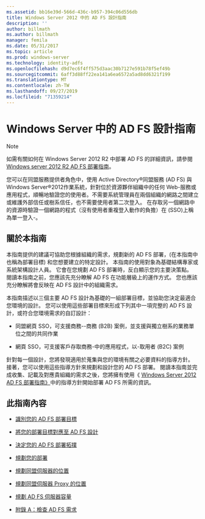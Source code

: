 ```yaml
---
ms.assetid: bb16e39d-566d-436c-b957-394c06d556db
title: Windows Server 2012 中的 AD FS 設計指南
description: ''
author: billmath
ms.author: billmath
manager: femila
ms.date: 05/31/2017
ms.topic: article
ms.prod: windows-server
ms.technology: identity-adfs
ms.openlocfilehash: d9d7ec6f4ff575d3aac30b7127e591b78f5ef49b
ms.sourcegitcommit: 6aff3d88ff22ea141a6ea6572a5ad8dd6321f199
ms.translationtype: MT
ms.contentlocale: zh-TW
ms.lasthandoff: 09/27/2019
ms.locfileid: "71359214"
---
```

# <a name="ad-fs-design-guide-in-windows-server"></a>Windows Server 中的 AD FS 設計指南 


  
> [!NOTE]  
> 如需有關如何在 Windows Server 2012 R2 中部署 AD FS 的詳細資訊，請參閱[Windows server 2012 R2 AD FS 部署指南](../../ad-fs/deployment/Windows-Server-2012-R2-AD-FS-Deployment-Guide.md)。  
  
您可以在同盟服務提供者角色中，使用 Active Directory®同盟服務 \(AD FS\) 與 Windows Server®2012作業系統，針對位於資源夥伴組織中的任何 Web\-服務或應用程式，順暢地驗證您的使用者。不需要系統管理員在兩個組織的網路之間建立或維護外部信任或樹系信任，也不需要使用者第二次登入。 在存取另一個網路中的資源時驗證一個網路的程式（沒有使用者重複登入動作的負擔）在 \(SSO\)上稱為單一登入\-。  
  
## <a name="about-this-guide"></a>關於本指南  
本指南提供的建議可協助您根據組織的需求，規劃新的 AD FS 部署，\(在本指南中也稱為部署目標\) 和您想要建立的特定設計。 本指南的使用對象為基礎結構專家或系統架構設計人員。 它會在您規劃 AD FS 部署時，反白顯示您的主要決策點。 閱讀本指南之前，您應該先充分瞭解 AD FS 在功能層級上的運作方式。 您也應該充分瞭解將會反映在 AD FS 設計中的組織需求。  
  
本指南描述以三個主要 AD FS 設計為基礎的一組部署目標，並協助您決定最適合您環境的設計。 您可以使用這些部署目標來形成下列其中一項完整的 AD FS 設計，或符合您環境需求的自訂設計：  
  
-   同盟網頁 SSO，可支援商務\-\-商務 \(B2B\) 案例，並支援與獨立樹系的業務單位之間的共同作業  
  
-   網頁 SSO，可支援客戶存取商務\-中的應用程式，以\-取用者 \(B2C\) 案例  
  
針對每一個設計，您將發現適用於蒐集與您的環境有關之必要資料的指導方針。 接著，您可以使用這些指導方針來規劃和設計您的 AD FS 部署。 閱讀本指南並完成收集、記載及對應貴組織的需求之後，您將擁有使用《 [Windows Server 2012 AD FS 部署指南》](../../ad-fs/deployment/Windows-Server-2012-AD-FS-Deployment-Guide.md)中的指導方針開始部署 AD FS 所需的資訊。  
  
## <a name="in-this-guide"></a>此指南內容  
  
-   [識別您的 AD FS 部署目標](Identifying-Your-AD-FS-Deployment-Goals.md)  
  
-   [將您的部署目標對應至 AD FS 設計](Mapping-Your-Deployment-Goals-to-an-AD-FS-Design.md)  
  
-   [決定您的 AD FS 部署拓撲](Determine-Your-AD-FS-Deployment-Topology.md)  
  
-   [規劃您的部署](Planning-Your-Deployment.md)  
  
-   [規劃同盟伺服器的位置](Planning-Federation-Server-Placement.md)  
  
-   [規劃同盟伺服器 Proxy 的位置](Planning-Federation-Server-Proxy-Placement.md)  
  
-   [規劃 AD FS 伺服器容量](Planning-for-AD-FS-Server-Capacity.md)  
  
-   [附錄 A：檢查 AD FS 需求](Appendix-A--Reviewing-AD-FS-Requirements.md)  
  

